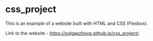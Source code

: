 # css_project
 
This is an example of a website built with HTML and CSS (Flexbox).

Link to the website - https://solgaezhova.github.io/css_project/.
